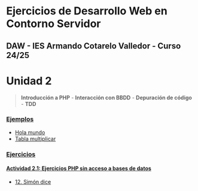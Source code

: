 # Ejercicios de Desarrollo Web en Contorno Servidor
## DAW - IES Armando Cotarelo Valledor - Curso 24/25
# Unidad 2
 > **Introducción a PHP** - **Interacción con BBDD** - **Depuración de código** - **TDD**
 
### [Ejemplos](UD2/ejemplos)
* [Hola mundo](UD2/ejemplos/hola_mundo.php)
* [Tabla multiplicar](UD2/ejemplos/tabla_multiplicar.php)

### [Ejercicios](UD2/ejercicios)
#### [Actividad 2.1: Ejercicios PHP sin acceso a bases de datos](UD2/ejercicios/2_1/)
* [12. Simón dice](UD2/ejercicios/2_1/e12.php)